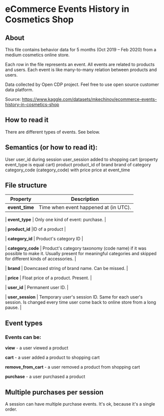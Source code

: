 # eCommerce Events History in Cosmetics Shop
## About
This file contains behavior data for 5 months (Oct 2019 – Feb 2020) from a medium cosmetics online store.

Each row in the file represents an event. All events are related to products and users. Each event is like many-to-many relation between products and users.

Data collected by Open CDP project. Feel free to use open source customer data platform.

Source: https://www.kaggle.com/datasets/mkechinov/ecommerce-events-history-in-cosmetics-shop
## How to read it

There are different types of events. See below.

## Semantics (or how to read it):

User user_id during session user_session added to shopping cart (property event_type is equal cart) product product_id of brand brand of category category_code (category_code) with price price at event_time

## File structure

| Property |	Description|
| --- | --- |
| **event_time** |	Time when event happened at (in UTC). |

| **event_type** |	Only one kind of event: purchase. |

| **product_id** |ID of a product |

| **category_id** |	Product's category ID |

| **category_code** |	Product's category taxonomy (code name) if it was possible to make it. Usually present for meaningful categories and skipped for different kinds of accessories. |

| **brand** |	Downcased string of brand name. Can be missed. |

| **price** |	Float price of a product. Present. |

| **user_id** |	Permanent user ID. |

| **user_session** |	Temporary user's session ID. Same for each user's session. Is changed every time user come back to online store from a long pause. |

## Event types
### Events can be:

**view** - a user viewed a product

**cart** - a user added a product to shopping cart

**remove_from_cart** - a user removed a product from shopping cart

**purchase** - a user purchased a product

## Multiple purchases per session
A session can have multiple purchase events. It's ok, because it's a single order.
